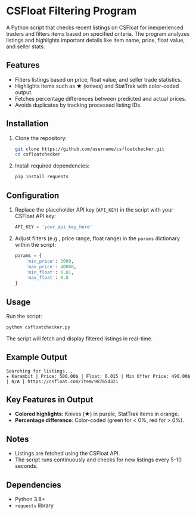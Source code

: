 # CSFloat Filtering Program

A Python script that checks recent listings on CSFloat for inexperienced traders and filters items based on specified criteria. The program analyzes listings and highlights important details like item name, price, float value, and seller stats.

## Features
- Filters listings based on price, float value, and seller trade statistics.
- Highlights items such as ★ (knives) and StatTrak with color-coded output.
- Fetches percentage differences between predicted and actual prices.
- Avoids duplicates by tracking processed listing IDs.

## Installation
1. Clone the repository:
   ```bash
   git clone https://github.com/username/csfloatchecker.git
   cd csfloatchecker
   ```
2. Install required dependencies:
   ```bash
   pip install requests
   ```

## Configuration
1. Replace the placeholder API key (`API_KEY`) in the script with your CSFloat API key:
   ```python
   API_KEY = 'your_api_key_here'
   ```
2. Adjust filters (e.g., price range, float range) in the `params` dictionary within the script:
   ```python
   params = {
       'min_price': 3000,
       'max_price': 40000,
       'min_float': 0.01,
       'max_float': 0.8
   }
   ```

## Usage
Run the script:
```bash
python csfloatchecker.py
```
The script will fetch and display filtered listings in real-time.

## Example Output
```
Searching for listings...
★ Karambit | Price: 500.00$ | Float: 0.015 | Min Offer Price: 490.00$ | N/A | https://csfloat.com/item/987654321
```

## Key Features in Output
- **Colored highlights**: Knives (★) in purple, StatTrak items in orange.
- **Percentage difference**: Color-coded (green for < 0%, red for > 0%).

## Notes
- Listings are fetched using the CSFloat API.
- The script runs continuously and checks for new listings every 5-10 seconds.

## Dependencies
- Python 3.8+
- `requests` library
